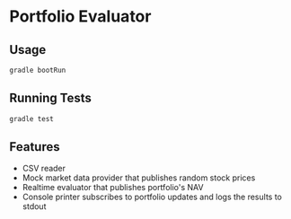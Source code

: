 # Portfolio Evaluator
## Usage
```bash
gradle bootRun
```

## Running Tests
```bash
gradle test
```

## Features
- CSV reader
- Mock market data provider that publishes random stock prices
- Realtime evaluator that publishes portfolio's NAV
- Console printer subscribes to portfolio updates and logs the results to stdout